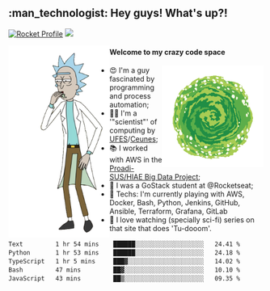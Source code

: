 
<h2> :man_technologist: Hey guys! What's up?!</h2>
                                                                         
[![Rocket Profile](https://img.shields.io/static/v1?label=Rocketseat&message=Profile&colorA=purple&color=black&logo=Rocket&logoColor=white)](https://app.rocketseat.com.br/me/elyabe)
<a href="https://www.linkedin.com/in/elyabe/"><img src="https://img.shields.io/badge/LinkedIn-informational?logo=linkedin"/></a>

<img align='left' src="https://raw.githubusercontent.com/Elyabe/Elyabe/master/images/rick-dancing.gif" width='200'>

                       
#### Welcome to my crazy code space 
<img align='right' src="https://raw.githubusercontent.com/Elyabe/elyabe/master/images/portal-3.gif" width='200'>

- :heart_eyes: I'm a guy fascinated by programming and process automation; 
- :office_worker: I'm a '"scientist"' of computing by [UFES](http://ufes.br)/[Ceunes](http://ceunes.ufes.br);
- :books: I worked with AWS in the [Proadi-SUS/HIAE Big Data Project](https://www.einstein.br/responsabilidade-social/atuacao-com-o-ministerio-da-saude/proadi-sus);
- :rocket: I was a GoStack student at @Rocketseat;
- :green_heart: Techs: I'm currently playing with AWS, Docker, Bash, Python, Jenkins, GitHub, Ansible, Terraform, Grafana, GitLab
- :movie_camera: I love watching (specially sci-fi) series on that site that does 'Tu-dooom'.

<!--START_SECTION:waka-->

```txt
Text         1 hr 54 mins    ██████░░░░░░░░░░░░░░░░░░░   24.41 %
Python       1 hr 53 mins    ██████░░░░░░░░░░░░░░░░░░░   24.18 %
TypeScript   1 hr 5 mins     ███▓░░░░░░░░░░░░░░░░░░░░░   14.02 %
Bash         47 mins         ██▓░░░░░░░░░░░░░░░░░░░░░░   10.10 %
JavaScript   43 mins         ██▒░░░░░░░░░░░░░░░░░░░░░░   09.35 %
```

<!--END_SECTION:waka-->
